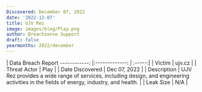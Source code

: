 ```yaml
---
Discovered: December 07, 2022
date: '2022-12-07'
title: UJV Rez
image: images/blog/Play.png
author: Breachsense Support
draft: false
yearmonths: 2022/december
---
```



| Data Breach Report
------------:     |:-------------:    | :-----:|
| Victim      | ujv.cz      | 
| Threat Actor      | Play      | 
| Date Discovered      | Dec 07, 2022      | 
| Description      | UJV Rez provides a wide range of services, including design, and engineering activities in the fields of energy, industry, and health.      | 
| Leak Size      | N/A      | 

